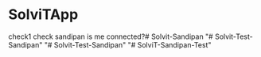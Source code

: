 # SolviTApp
check1
check sandipan
 is me connected?# Solvit-Sandipan
"# Solvit-Test-Sandipan" 
"# Solvit-Test-Sandipan" 
"# SolviT-Sandipan-Test" 
